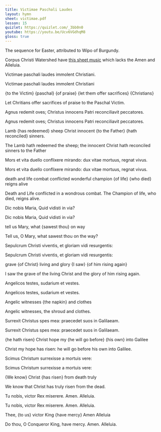 ```yaml
---
title: Victimae Paschali Laudes
layout: hymn
sheet: victimae.pdf
lesson: 15
quizlet: https://quizlet.com/_3bb0n0
youtube: https://youtu.be/Ucv6VGdhqM8
gloss: true
---
```


The sequence for Easter, attributed to Wipo of Burgundy.

Corpus Christi Watershed have <a href="http://www.ccwatershed.org/pdfs/7775-sequence-victimae-paschali-laudes-immolent-christiani/download/">this sheet music</a> which lacks the Amen and Alleluia.

<div data-gloss>
<p>Victimae paschali laudes immolent Christiani.</p>
<p>Victimae paschali laudes immolent Christiani</p>
<p>{to the Victim} {paschal} {of praise} {let them offer sacrifices} {Christians}</p>
<p>Let Chritians offer sacrifices of praise to the Paschal Victim.</p>
</div>

<div data-gloss>
<p>Agnus redemit oves; Christus innocens Patri reconciliavit peccatores.</p>
<p>Agnus redemit oves; Christus innocens Patri reconciliavit peccatores.</p>
<p>Lamb {has redeemed} sheep Christ innocent {to the Father} {hath reconciled} sinners.</p>
<p>The Lamb hath redeemed the sheep; the innocent Christ hath reconciled sinners to the Father</p>
</div>

<div data-gloss>
<p>Mors et vita duello
conflixere mirando:
dux vitae mortuus,
regnat vivus.</p>
<p>Mors et vita duello
conflixere mirando:
dux vitae mortuus,
regnat vivus. </p>
<p>death and life combat conflicted wonderful champion {of life} {who died} reigns alive</p>
<p>Death and Life conflicted in a wondrous combat. The Champion of life, who died, reigns alive.</p>
</div>

<div data-gloss>
<p>Dic nobis Maria,
Quid vidisti in via? </p>
<p>Dic nobis Maria,
Quid vidisti in via? </p>
<p>tell us Mary, what {sawest thou} on way</p>
<p>Tell us, O Mary, what sawest thou on the way?</p>
</div>

<div data-gloss>
<p>Sepulcrum Christi viventis,
et gloriam vidi resurgentis: </p>
<p>Sepulcrum Christi viventis,
et gloriam vidi resurgentis: </p>
<p>grave {of Christ} living and glory {I saw} {of him rising again}</p>
<p>I saw the grave of the living Christ and the glory of him rising again.</p>
</div>

<div data-gloss>
<p>Angelicos testes,
sudarium et vestes. </p>
<p>Angelicos testes,
sudarium et vestes. </p>
<p>Angelic witnesses {the napkin} and clothes</p>
<p>Angelic witnesses, the shroud and clothes.</p>
</div>

<div data-gloss>
<p>Surrexit Christus spes mea:
praecedet suos in Galilaeam.</p>
<p>Surrexit Christus spes mea:
praecedet suos in Galilaeam. </p>
<p>{he hath risen} Christ hope my {he will go before} {his own} into Galilee</p>
<p>Christ my hope has risen: he will go before his own into Galilee.</p>
</div>

<div data-gloss>
<p>Scimus Christum surrexisse
a mortuis vere:</p>
<p>Scimus Christum surrexisse
a mortuis vere:</p>
<p>{We know} Christ {has risen} from death truly</p>
<p>We know that Christ has truly risen from the dead.</p>
</div>

<div data-gloss>
<p>Tu nobis, victor Rex miserere.
Amen. Alleluia.</p>
<p>Tu nobis, victor Rex miserere.
Amen. Alleluia.</p>
<p>Thee, {to us} victor King {have mercy} Amen Alleluia</p>
<p>Do thou, O Conqueror King, have mercy. Amen. Alleluia.</p>
</div>

